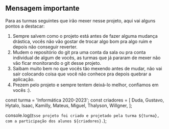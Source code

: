 ## Mensagem importante
Para as turmas seguintes que irão mexer nesse projeto, aqui vai alguns pontos a destacar:

1. Sempre salvem como o projeto está antes de fazer alguma mudança drástica, vocês não vão gostar de trocar algo bom pra algo ruim e depois não conseguir reverter.
2. Mudem o repositório do git pra uma conta da sala ou pra conta individual de algum de vocês, as turmas que já pararam de mexer não vão ficar monitorando o git desse projeto.
3. Saibam muito bem no que vocês tão mexendo antes de mudar, não vai sair colocando coisa que você não conhece pra depois quebrar a aplicação.
4. Prezem pelo projeto e sempre tentem deixá-lo melhor, confiamos em vocês :).

const turma = 'Informática 2020-2023';
const criadores = [
  Duda, Gustavo, Hytalo, Isaac, Kamilly, Mateus, Miguel, Thalyson, Willgner,
];

console.log(`Esse projeto foi criado e projetado pela turma ${turma}, com a participação dos alunos ${criadores}.`);
